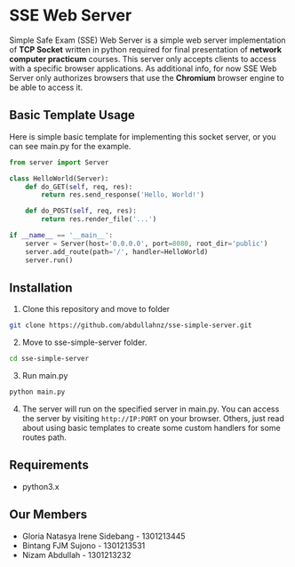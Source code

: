 # SSE Web Server

Simple Safe Exam (SSE) Web Server is a simple web server implementation of **TCP Socket** written in python required for final presentation of **network computer practicum** courses. This server only accepts clients to access with a specific browser applications. As additional info, for now SSE Web Server only authorizes browsers that use the **Chromium** browser engine to be able to access it.

## Basic Template Usage

Here is simple basic template for implementing this socket server, or you can see main.py for the example.

```py
from server import Server

class HelloWorld(Server):
    def do_GET(self, req, res):
        return res.send_response('Hello, World!')

    def do_POST(self, req, res):
        return res.render_file('...')

if __name__ == '__main__':
    server = Server(host='0.0.0.0', port=8080, root_dir='public')
    server.add_route(path='/', handler=HelloWorld)
    server.run()
```

## Installation

1. Clone this repository and move to folder
```sh
git clone https://github.com/abdullahnz/sse-simple-server.git
```

2. Move to sse-simple-server folder.
```sh
cd sse-simple-server
```

3. Run main.py
```sh
python main.py
```

4. The server will run on the specified server in main.py. You can access the server by visiting `http://IP:PORT` on your browser. Others, just read about using basic templates to create some custom handlers for some routes path.

## Requirements

- python3.x

## Our Members

- Gloria Natasya Irene Sidebang - 1301213445
- Bintang FJM Sujono - 1301213531
- Nizam Abdullah - 1301213232

